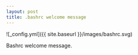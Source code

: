 ```yaml
---
layout: post
title: .bashrc welcome message
---
```


![_config.yml]({{ site.baseurl }}/images/bashrc.svg)

Bashrc welcome message.
